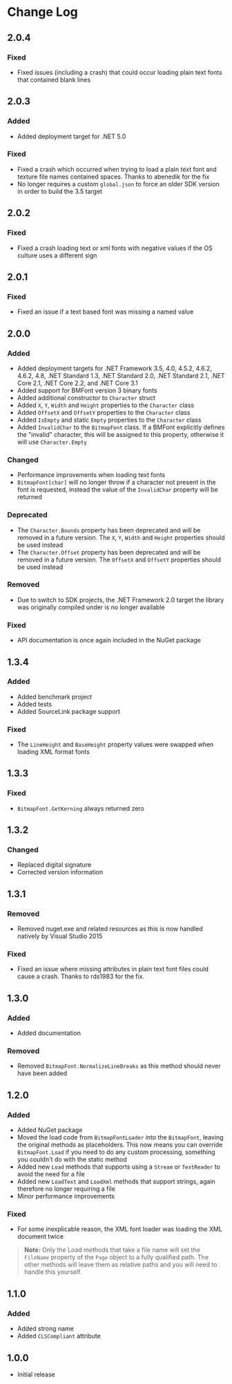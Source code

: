 # Change Log

## 2.0.4

### Fixed

* Fixed issues (including a crash) that could occur loading
  plain text fonts that contained blank lines

## 2.0.3

### Added

* Added deployment target for .NET 5.0

### Fixed

* Fixed a crash which occurred when trying to load a plain text
  font and texture file names contained spaces. Thanks to
  abenedik for the fix
* No longer requires a custom `global.json` to force an older
  SDK version in order to build the 3.5 target

## 2.0.2

### Fixed

* Fixed a crash loading text or xml fonts with negative values
  if the OS culture uses a different sign
  
## 2.0.1

### Fixed

* Fixed an issue if a text based font was missing a named value

## 2.0.0

### Added

* Added deployment targets for .NET Framework 3.5, 4.0, 4.5.2,
  4.6.2, 4.6.2, 4.8, .NET Standard 1.3, .NET Standard 2.0, .NET
  Standard 2.1, .NET Core 2.1, .NET Core 2.2, and .NET Core 3.1
* Added support for BMFont version 3 binary fonts
* Added additional constructor to `Character` struct
* Added `X`, `Y`, `Width` and `Height` properties to the
  `Character` class
* Added `OffsetX` and `OffsetY` properties to the `Character`
  class
* Added `IsEmpty` and static `Empty` properties to the
  `Character` class
* Added `InvalidChar` to the `BitmapFont` class. If a BMFont
  explicitly defines the "invalid" character, this will be
  assigned to this property, otherwise it will use
  `Character.Empty`

### Changed

* Performance improvements when loading text fonts
* `BitmapFont[char]` will no longer throw if a character not
  present in the font is requested, instead the value of the
  `InvalidChar` property will be returned

### Deprecated

* The `Character.Bounds` property has been deprecated and will
  be removed in a future version. The `X`, `Y`, `Width` and
  `Height` properties should be used instead
* The `Character.Offset` property has been deprecated and will
  be removed in a future version. The `OffsetX` and `OffsetY`
  properties should be used instead

### Removed

* Due to switch to SDK projects, the .NET Framework 2.0 target
  the library was originally compiled under is no longer
  available

### Fixed

* API documentation is once again included in the NuGet package

## 1.3.4

### Added

* Added benchmark project
* Added tests
* Added SourceLink package support

### Fixed

* The `LineHeight` and `BaseHeight` property values were swapped
  when loading XML format fonts

## 1.3.3

### Fixed

* `BitmapFont.GetKerning` always returned zero

## 1.3.2

### Changed

* Replaced digital signature
* Corrected version information

## 1.3.1

### Removed

* Removed nuget.exe and related resources as this is now handled
  natively by Visual Studio 2015

### Fixed

* Fixed an issue where missing attributes in plain text font
  files could cause a crash. Thanks to rds1983 for the fix.

## 1.3.0

### Added

* Added documentation

### Removed

* Removed `BitmapFont.NormalizeLineBreaks` as this method should
  never have been added

## 1.2.0

### Added

* Added NuGet package
* Moved the load code from `BitmapFontLoader` into the
  `BitmapFont`, leaving the original methods as placeholders.
  This now means you can override `BitmapFont.Load` if you need
  to do any custom processing, something you couldn't do with
  the static method
* Added new `Load` methods that supports using a `Stream` or
  `TextReader` to avoid the need for a file
* Added new `LoadText` and `LoadXml` methods that support
  strings, again therefore no longer requiring a file
* Minor performance improvements

### Fixed

* For some inexplicable reason, the XML font loader was loading
  the XML document twice

> **Note:** Only the Load methods that take a file name will set
> the `FileName` property of the `Page` object to a fully
> qualified path. The other methods will leave them as relative
> paths and you will need to handle this yourself.

## 1.1.0

### Added

* Added strong name
* Added `CLSCompliant` attribute

## 1.0.0

* Initial release
